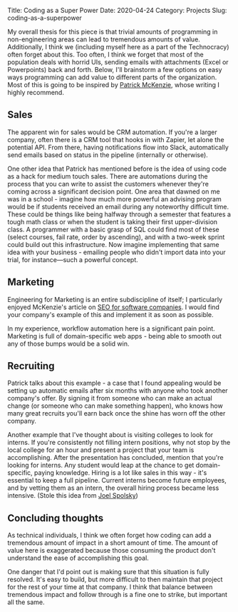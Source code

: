 Title: Coding as a Super Power
Date: 2020-04-24
Category: Projects
Slug: coding-as-a-superpower

My overall thesis for this piece is that trivial amounts of programming in non-engineering areas can lead to tremendous amounts of value. Additionally, I think we (including myself here as a part of the Technocracy) often forget about this. Too often, I think we forget that most of the population deals with horrid UIs, sending emails with attachments (Excel or Powerpoints) back and forth. Below, I'll brainstorm a few options on easy ways programming can add value to different parts of the organization. Most of this is going to be inspired by [Patrick McKenzie](https://www.kalzumeus.com), whose writing I highly recommend.

## Sales 

The apparent win for sales would be CRM automation. If you're a larger company, often there is a CRM tool that hooks in with Zapier, let alone the potential API. From there, having notifications flow into Slack, automatically send emails based on status in the pipeline (internally or otherwise).

One other idea that Patrick has mentioned before is the idea of using code as a hack for medium touch sales. There are automations during the process that you can write to assist the customers whenever they're coming across a significant decision point. One area that dawned on me was in a school - imagine how much more powerful an advising program would be if students received an email during any noteworthy difficult time. These could be things like being halfway through a semester that features a tough math class or when the student is taking their first upper-division class. A programmer with a basic grasp of SQL could find most of these (select courses, fail rate, order by ascending), and with a two-week sprint could build out this infrastructure. Now imagine implementing that same idea with your business - emailing people who didn't import data into your trial, for instance—such a powerful concept.

## Marketing

Engineering for Marketing is an entire subdiscipline of itself; I particularly enjoyed McKenzie's article on [SEO for software companies](https://www.kalzumeus.com/2010/07/17/seo-for-software-companies/). I would find your company's example of this and implement it as soon as possible. 

In my experience, workflow automation here is a significant pain point. Marketing is full of domain-specific web apps - being able to smooth out any of those bumps would be a solid win. 

## Recruiting

Patrick talks about this example - a case that I found appealing would be setting up automatic emails after six months with anyone who took another company's offer. By signing it from someone who can make an actual change (or someone who can make something happen), who knows how many great recruits you'll earn back once the shine has worn off the other company. 

Another example that I've thought about is visiting colleges to look for interns. If you're consistently not filling intern positions, why not stop by the local college for an hour and present a project that your team is accomplishing. After the presentation has concluded, mention that you're looking for interns. Any student would leap at the chance to get domain-specific, paying knowledge. Hiring is a lot like sales in this way - it's essential to keep a full pipeline. Current interns become future employees, and by vetting them as an intern, the overall hiring process became less intensive. (Stole this idea from [Joel Spolsky](https://www.joelonsoftware.com/2006/09/06/finding-great-developers-2/))

## Concluding thoughts
As technical individuals, I think we often forget how coding can add a tremendous amount of impact in a short amount of time. The amount of value here is exaggerated because those consuming the product don't understand the ease of accomplishing this goal. 

One danger that I'd point out is making sure that this situation is fully resolved. It's easy to build, but more difficult to then maintain that project for the rest of your time at that company. I think that balance between tremendous impact and follow through is a fine one to strike, but important all the same. 
